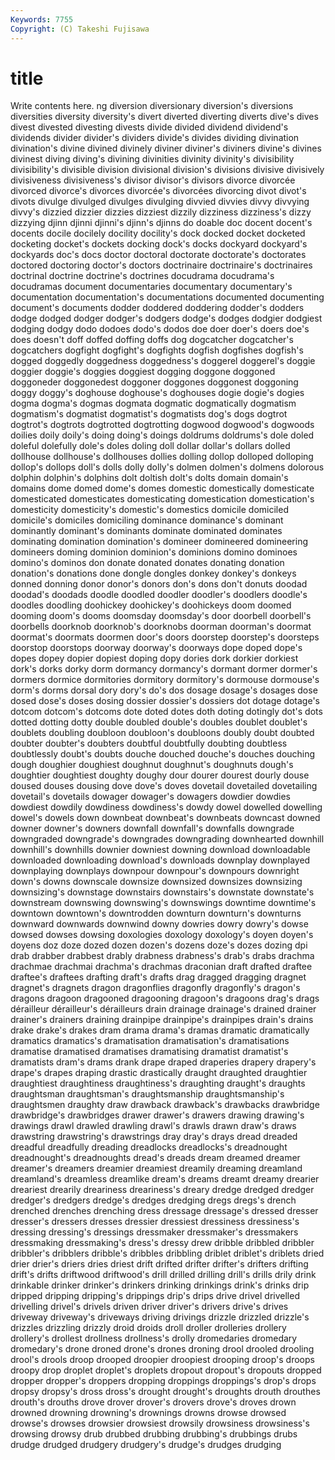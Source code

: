```yaml
---
Keywords: 7755 
Copyright: (C) Takeshi Fujisawa
---
```


# title

Write contents here.
ng diversion diversionary diversion's diversions diversities
diversity diversity's divert diverted diverting diverts dive's dives divest divested
divesting divests divide divided dividend dividend's dividends divider divider's dividers
divide's divides dividing divination divination's divine divined divinely diviner diviner's
diviners divine's divines divinest diving diving's divining divinities divinity divinity's
divisibility divisibility's divisible division divisional division's divisions divisive divisively divisiveness
divisiveness's divisor divisor's divisors divorce divorcée divorced divorce's divorces divorcée's
divorcées divorcing divot divot's divots divulge divulged divulges divulging divvied
divvies divvy divvying divvy's dizzied dizzier dizzies dizziest dizzily dizziness
dizziness's dizzy dizzying djinn djinni djinni's djinn's djinns do doable
doc docent docent's docents docile docilely docility docility's dock docked
docket docketed docketing docket's dockets docking dock's docks dockyard dockyard's
dockyards doc's docs doctor doctoral doctorate doctorate's doctorates doctored doctoring
doctor's doctors doctrinaire doctrinaire's doctrinaires doctrinal doctrine doctrine's doctrines docudrama
docudrama's docudramas document documentaries documentary documentary's documentation documentation's documentations documented
documenting document's documents dodder doddered doddering dodder's dodders dodge dodged
dodger dodger's dodgers dodge's dodges dodgier dodgiest dodging dodgy dodo
dodoes dodo's dodos doe doer doer's doers doe's does doesn't
doff doffed doffing doffs dog dogcatcher dogcatcher's dogcatchers dogfight dogfight's
dogfights dogfish dogfishes dogfish's dogged doggedly doggedness doggedness's doggerel doggerel's
doggie doggier doggie's doggies doggiest dogging doggone doggoned doggoneder doggonedest
doggoner doggones doggonest doggoning doggy doggy's doghouse doghouse's doghouses dogie
dogie's dogies dogma dogma's dogmas dogmata dogmatic dogmatically dogmatism dogmatism's
dogmatist dogmatist's dogmatists dog's dogs dogtrot dogtrot's dogtrots dogtrotted dogtrotting
dogwood dogwood's dogwoods doilies doily doily's doing doing's doings doldrums
doldrums's dole doled doleful dolefully dole's doles doling doll dollar
dollar's dollars dolled dollhouse dollhouse's dollhouses dollies dolling dollop dolloped
dolloping dollop's dollops doll's dolls dolly dolly's dolmen dolmen's dolmens
dolorous dolphin dolphin's dolphins dolt doltish dolt's dolts domain domain's
domains dome domed dome's domes domestic domestically domesticate domesticated domesticates
domesticating domestication domestication's domesticity domesticity's domestic's domestics domicile domiciled domicile's
domiciles domiciling dominance dominance's dominant dominantly dominant's dominants dominate dominated
dominates dominating domination domination's domineer domineered domineering domineers doming dominion
dominion's dominions domino dominoes domino's dominos don donate donated donates
donating donation donation's donations done dongle dongles donkey donkey's donkeys
donned donning donor donor's donors don's dons don't donuts doodad
doodad's doodads doodle doodled doodler doodler's doodlers doodle's doodles doodling
doohickey doohickey's doohickeys doom doomed dooming doom's dooms doomsday doomsday's
door doorbell doorbell's doorbells doorknob doorknob's doorknobs doorman doorman's doormat
doormat's doormats doormen door's doors doorstep doorstep's doorsteps doorstop doorstops
doorway doorway's doorways dope doped dope's dopes dopey dopier dopiest
doping dopy dories dork dorkier dorkiest dork's dorks dorky dorm
dormancy dormancy's dormant dormer dormer's dormers dormice dormitories dormitory dormitory's
dormouse dormouse's dorm's dorms dorsal dory dory's do's dos dosage
dosage's dosages dose dosed dose's doses dosing dossier dossier's dossiers
dot dotage dotage's dotcom dotcom's dotcoms dote doted dotes doth
doting dotingly dot's dots dotted dotting dotty double doubled double's
doubles doublet doublet's doublets doubling doubloon doubloon's doubloons doubly doubt
doubted doubter doubter's doubters doubtful doubtfully doubting doubtless doubtlessly doubt's
doubts douche douched douche's douches douching dough doughier doughiest doughnut
doughnut's doughnuts dough's doughtier doughtiest doughty doughy dour dourer dourest
dourly douse doused douses dousing dove dove's doves dovetail dovetailed
dovetailing dovetail's dovetails dowager dowager's dowagers dowdier dowdies dowdiest dowdily
dowdiness dowdiness's dowdy dowel dowelled dowelling dowel's dowels down downbeat
downbeat's downbeats downcast downed downer downer's downers downfall downfall's downfalls
downgrade downgraded downgrade's downgrades downgrading downhearted downhill downhill's downhills downier
downiest downing download downloadable downloaded downloading download's downloads downplay downplayed
downplaying downplays downpour downpour's downpours downright down's downs downscale downsize
downsized downsizes downsizing downsizing's downstage downstairs downstairs's downstate downstate's downstream
downswing downswing's downswings downtime downtime's downtown downtown's downtrodden downturn downturn's
downturns downward downwards downwind downy dowries dowry dowry's dowse dowsed
dowses dowsing doxologies doxology doxology's doyen doyen's doyens doz doze
dozed dozen dozen's dozens doze's dozes dozing dpi drab drabber
drabbest drably drabness drabness's drab's drabs drachma drachmae drachmai drachma's
drachmas draconian draft drafted draftee draftee's draftees drafting draft's drafts
drag dragged dragging dragnet dragnet's dragnets dragon dragonflies dragonfly dragonfly's
dragon's dragons dragoon dragooned dragooning dragoon's dragoons drag's drags dérailleur
dérailleur's dérailleurs drain drainage drainage's drained drainer drainer's drainers draining
drainpipe drainpipe's drainpipes drain's drains drake drake's drakes dram drama
drama's dramas dramatic dramatically dramatics dramatics's dramatisation dramatisation's dramatisations dramatise
dramatised dramatises dramatising dramatist dramatist's dramatists dram's drams drank drape
draped draperies drapery drapery's drape's drapes draping drastic drastically draught
draughted draughtier draughtiest draughtiness draughtiness's draughting draught's draughts draughtsman draughtsman's
draughtsmanship draughtsmanship's draughtsmen draughty draw drawback drawback's drawbacks drawbridge drawbridge's
drawbridges drawer drawer's drawers drawing drawing's drawings drawl drawled drawling
drawl's drawls drawn draw's draws drawstring drawstring's drawstrings dray dray's
drays dread dreaded dreadful dreadfully dreading dreadlocks dreadlocks's dreadnought dreadnought's
dreadnoughts dread's dreads dream dreamed dreamer dreamer's dreamers dreamier dreamiest
dreamily dreaming dreamland dreamland's dreamless dreamlike dream's dreams dreamt dreamy
drearier dreariest drearily dreariness dreariness's dreary dredge dredged dredger dredger's
dredgers dredge's dredges dredging dregs dregs's drench drenched drenches drenching
dress dressage dressage's dressed dresser dresser's dressers dresses dressier dressiest
dressiness dressiness's dressing dressing's dressings dressmaker dressmaker's dressmakers dressmaking dressmaking's
dress's dressy drew dribble dribbled dribbler dribbler's dribblers dribble's dribbles
dribbling driblet driblet's driblets dried drier drier's driers dries driest
drift drifted drifter drifter's drifters drifting drift's drifts driftwood driftwood's
drill drilled drilling drill's drills drily drink drinkable drinker drinker's
drinkers drinking drinkings drink's drinks drip dripped dripping dripping's drippings
drip's drips drive drivel drivelled drivelling drivel's drivels driven driver
driver's drivers drive's drives driveway driveway's driveways driving drivings drizzle
drizzled drizzle's drizzles drizzling drizzly droid droids droll droller drolleries
drollery drollery's drollest drollness drollness's drolly dromedaries dromedary dromedary's drone
droned drone's drones droning drool drooled drooling drool's drools droop
drooped droopier droopiest drooping droop's droops droopy drop droplet droplet's
droplets dropout dropout's dropouts dropped dropper dropper's droppers dropping droppings
droppings's drop's drops dropsy dropsy's dross dross's drought drought's droughts
drouth drouthes drouth's drouths drove drover drover's drovers drove's droves
drown drowned drowning drowning's drownings drowns drowse drowsed drowse's drowses
drowsier drowsiest drowsily drowsiness drowsiness's drowsing drowsy drub drubbed drubbing
drubbing's drubbings drubs drudge drudged drudgery drudgery's drudge's drudges drudging
